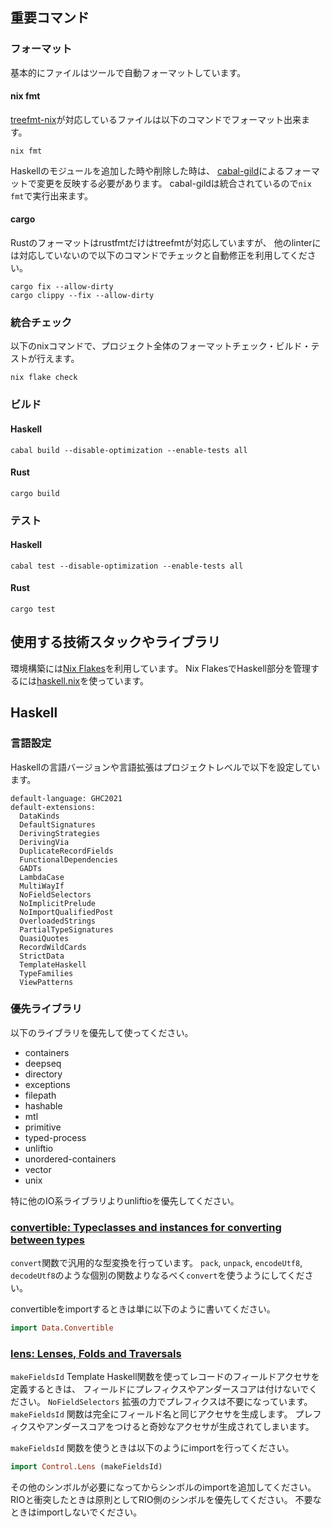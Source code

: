 ## 重要コマンド

### フォーマット

基本的にファイルはツールで自動フォーマットしています。

#### nix fmt

[treefmt-nix](https://github.com/numtide/treefmt-nix)が対応しているファイルは以下のコマンドでフォーマット出来ます。

```console
nix fmt
```

Haskellのモジュールを追加した時や削除した時は、
[cabal-gild](https://hackage.haskell.org/package/cabal-gild)によるフォーマットで変更を反映する必要があります。
cabal-gildは統合されているので`nix fmt`で実行出来ます。

#### cargo

Rustのフォーマットはrustfmtだけはtreefmtが対応していますが、
他のlinterには対応していないので以下のコマンドでチェックと自動修正を利用してください。

```console
cargo fix --allow-dirty
cargo clippy --fix --allow-dirty
```

### 統合チェック

以下のnixコマンドで、プロジェクト全体のフォーマットチェック・ビルド・テストが行えます。

```console
nix flake check
```

### ビルド

#### Haskell

```console
cabal build --disable-optimization --enable-tests all
```

#### Rust

```console
cargo build
```

### テスト

#### Haskell

```console
cabal test --disable-optimization --enable-tests all
```

#### Rust

```console
cargo test
```

## 使用する技術スタックやライブラリ

環境構築には[Nix Flakes](https://wiki.nixos.org/wiki/Flakes/ja)を利用しています。
Nix FlakesでHaskell部分を管理するには[haskell.nix](https://input-output-hk.github.io/haskell.nix/)を使っています。

## Haskell

### 言語設定

Haskellの言語バージョンや言語拡張はプロジェクトレベルで以下を設定しています。

```cabal
default-language: GHC2021
default-extensions:
  DataKinds
  DefaultSignatures
  DerivingStrategies
  DerivingVia
  DuplicateRecordFields
  FunctionalDependencies
  GADTs
  LambdaCase
  MultiWayIf
  NoFieldSelectors
  NoImplicitPrelude
  NoImportQualifiedPost
  OverloadedStrings
  PartialTypeSignatures
  QuasiQuotes
  RecordWildCards
  StrictData
  TemplateHaskell
  TypeFamilies
  ViewPatterns
```

### 優先ライブラリ

以下のライブラリを優先して使ってください。

- containers
- deepseq
- directory
- exceptions
- filepath
- hashable
- mtl
- primitive
- typed-process
- unliftio
- unordered-containers
- vector
- unix

特に他のIO系ライブラリよりunliftioを優先してください。

### [convertible: Typeclasses and instances for converting between types](https://hackage.haskell.org/package/convertible)

`convert`関数で汎用的な型変換を行っています。
`pack`, `unpack`, `encodeUtf8`, `decodeUtf8`のような個別の関数よりなるべく`convert`を使うようにしてください。

convertibleをimportするときは単に以下のように書いてください。

```haskell
import Data.Convertible
```

### [lens: Lenses, Folds and Traversals](https://hackage.haskell.org/package/lens)

`makeFieldsId` Template Haskell関数を使ってレコードのフィールドアクセサを定義するときは、
フィールドにプレフィクスやアンダースコアは付けないでください。
`NoFieldSelectors` 拡張の力でプレフィクスは不要になっています。
`makeFieldsId` 関数は完全にフィールド名と同じアクセサを生成します。
プレフィクスやアンダースコアをつけると奇妙なアクセサが生成されてしまいます。

`makeFieldsId` 関数を使うときは以下のようにimportを行ってください。

```haskell
import Control.Lens (makeFieldsId)
```

その他のシンボルが必要になってからシンボルのimportを追加してください。
RIOと衝突したときは原則としてRIO側のシンボルを優先してください。
不要なときはimportしないでください。
